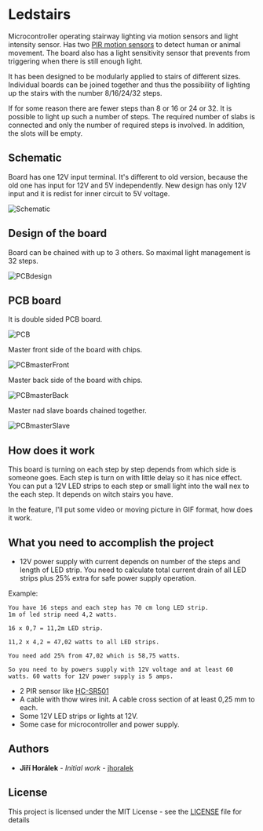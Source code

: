 # Ledstairs

Microcontroller operating stairway lighting via motion sensors and light intensity sensor. Has two [PIR motion sensors](https://en.wikipedia.org/wiki/Passive_infrared_sensor) to detect human or animal movement.
The board also has a light sensitivity sensor that prevents from triggering when there is still enough light.

It has been designed to be modularly applied to stairs of different sizes. Individual boards can be joined together and thus the possibility of lighting up the stairs with the number 8/16/24/32 steps.

If for some reason there are fewer steps than 8 or 16 or 24 or 32. It is possible to light up such a number of steps. The required number of slabs is connected and only the number of required steps is involved. In addition, the slots will be empty.

## Schematic

Board has one 12V input terminal. It's different to old version, because the old one has input for 12V and 5V independently. New design has only 12V input and it is redist for inner circuit to 5V voltage.

![Schematic](https://github.com/jhoralek/led-stairs/blob/master/images/led-stairs-schematic-smd.png)

## Design of the board

Board can be chained with up to 3 others. So maximal light management is 32 steps.

![PCBdesign](https://github.com/jhoralek/led-stairs/blob/master/images/led-stairs-smd-board.png)

## PCB board

It is double sided PCB board.

![PCB](https://github.com/jhoralek/led-stairs/blob/master/images/board_with_no_smds.jpg)

Master front side of the board with chips.

![PCBmasterFront](https://github.com/jhoralek/led-stairs/blob/master/images/master_front.jpg)

Master back side of the board with chips.

![PCBmasterBack](https://github.com/jhoralek/led-stairs/blob/master/images/master_back.jpg)

Master nad slave boards chained together.

![PCBmasterSlave](https://github.com/jhoralek/led-stairs/blob/master/images/master_slave_front.jpg)

## How does it work

This board is turning on each step by step depends from which side is someone goes. Each step is turn on with little delay so it has nice effect. You can put a 12V LED strips to each step or
small light into the wall nex to the each step. It depends on witch stairs you have.

In the feature, I'll put some video or moving picture in GIF format, how does it work.

## What you need to accomplish the project

- 12V power supply with current depends on number of the steps and length of LED strip. You need to calculate total current drain of all LED strips plus 25% extra for safe power supply operation.

Example:

```
You have 16 steps and each step has 70 cm long LED strip.
1m of led strip need 4,2 watts.

16 x 0,7 = 11,2m LED strip.

11,2 x 4,2 = 47,02 watts to all LED strips.

You need add 25% from 47,02 which is 58,75 watts.

So you need to by powers supply with 12V voltage and at least 60 watts. 60 watts for 12V power supply is 5 amps.
```

- 2 PIR sensor like [HC-SR501](https://www.amazon.com/HC-SR501/s?k=HC-SR501)
- A cable with thow wires init. A cable cross section of at least 0,25 mm to each.
- Some 12V LED strips or lights at 12V.
- Some case for microcontroller and power supply.

## Authors

- **Jiří Horálek** - _Initial work_ - [jhoralek](https://github.com/jhoralek)

## License

This project is licensed under the MIT License - see the [LICENSE](LICENSE) file for details
